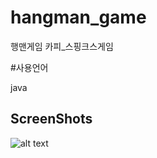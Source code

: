 # hangman_game
행맨게임 카피_스핑크스게임

#사용언어

java

## ScreenShots
![alt text](https://github.com/suminpark123/hangman_game/blob/main/img/K-249.png)
